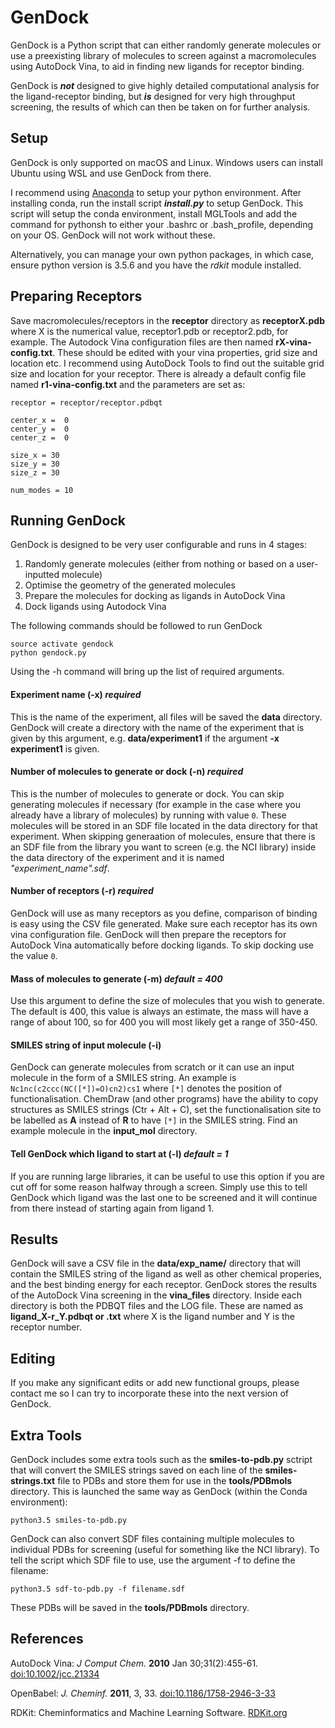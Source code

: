 # GenDock

GenDock is a Python script that can either randomly generate molecules or use a preexisting library of molecules to screen against a macromolecules using AutoDock Vina, to aid in finding new ligands for receptor binding. 

GenDock is ***not*** designed to give highly detailed computational analysis for the ligand-receptor binding, but ***is*** designed for very high throughput screening, the results of which can then be taken on for further analysis. 

## Setup

GenDock is only supported on macOS and Linux. Windows users can install Ubuntu using WSL and use GenDock from there.

I recommend using [Anaconda](https://www.anaconda.com/download) to setup your python environment. After installing conda, run the install script ***install.py*** to setup GenDock. This script will setup the conda environment, install MGLTools and add the command for pythonsh to either your .bashrc or .bash_profile, depending on your OS. GenDock will not work without these.

Alternatively, you can manage your own python packages, in which case, ensure python version is 3.5.6 and you have the *rdkit* module installed.


## Preparing Receptors

Save macromolecules/receptors in the **receptor** directory as **receptorX.pdb** where X is the numerical value, receptor1.pdb or receptor2.pdb, for example. The Autodock Vina configuration files are then named **rX-vina-config.txt**. These should be edited with your vina properties, grid size and location etc. I recommend using AutoDock Tools to find out the suitable grid size and location for your receptor. There is already a default config file named **r1-vina-config.txt** and the parameters are set as:
```
receptor = receptor/receptor.pdbqt

center_x =  0
center_y =  0
center_z =  0

size_x = 30
size_y = 30
size_z = 30

num_modes = 10
```
## Running GenDock

GenDock is designed to be very user configurable and runs in 4 stages:
1. Randomly generate molecules (either from nothing or based on a user-inputted molecule)
1. Optimise the geometry of the generated molecules
1. Prepare the molecules for docking as ligands in AutoDock Vina
1. Dock ligands using Autodock Vina

The following commands should be followed to run GenDock

```
source activate gendock
python gendock.py
```
Using the -h command will bring up the list of required arguments.

#### Experiment name (-x) *required*
This is the name of the experiment, all files will be saved the **data** directory. GenDock will create a directory with the name of the experiment that is given by this argument, e.g. **data/experiment1** if the argument **-x experiment1** is given.

#### Number of molecules to generate or dock (-n) *required*
This is the number of molecules to generate or dock. You can skip generating molecules if necessary (for example in the case where you already have a library of molecules) by running with value ```0```. These molecules will be stored in an SDF file located in the data directory for that experiment. When skipping generaation of molecules, ensure that there is an SDF file from the library you want to screen (e.g. the NCI library) inside the data directory of the experiment and it is named *"experiment_name".sdf*.

#### Number of receptors (-r) *required*
GenDock will use as many receptors as you define, comparison of binding is easy using the CSV file generated. Make sure each receptor has its own vina configuration file. GenDock will then prepare the receptors for AutoDock Vina automatically before docking ligands. To skip docking use the value ```0```.

#### Mass of molecules to generate (-m) *default = 400*
Use this argument to define the size of molecules that you wish to generate. The default is 400, this value is always an estimate, the mass will have a range of about 100, so for 400 you will most likely get a range of 350-450.

#### SMILES string of input molecule (-i)
GenDock can generate molecules from scratch or it can use an input molecule in the form of a SMILES string. An example is ``` Nc1nc(c2ccc(NC([*])=O)cn2)cs1 ``` where ``` [*] ``` denotes the position of functionalisation. ChemDraw (and other programs) have the ability to copy structures as SMILES strings (Ctr + Alt + C), set the functionalisation site to be labelled as **A** instead of **R** to have ```[*]``` in the SMILES string. Find an example molecule in the **input_mol** directory.

#### Tell GenDock which ligand to start at (-l) *default = 1*
If you are running large libraries, it can be useful to use this option if you are cut off for some reason halfway through a screen. Simply use this to tell GenDock which ligand was the last one to be screened and it will continue from there instead of starting again from ligand 1.

## Results

GenDock will save a CSV file in the **data/exp_name/** directory that will contain the SMILES string of the ligand as well as other chemical properies, and the best binding energy for each receptor. GenDock stores the results of the AutoDock Vina screening in the **vina_files** directory. Inside each directory is both the PDBQT files and the LOG file. These are named as **ligand_X-r_Y.pdbqt or .txt** where X is the ligand number and Y is the receptor number.

## Editing
If you make any significant edits or add new functional groups, please contact me so I can try to incorporate these into the next version of GenDock.

## Extra Tools
GenDock includes some extra tools such as the **smiles-to-pdb.py** sctript that will convert the SMILES strings saved on each line of the **smiles-strings.txt** file to PDBs and store them for use in the **tools/PDBmols** directory. This is launched the same way as GenDock (within the Conda environment):
```
python3.5 smiles-to-pdb.py
```
GenDock can also convert SDF files containing multiple molecules to individual PDBs for screening (useful for something like the NCI library). To tell the script which SDF file to use, use the argument -f to define the filename:
```
python3.5 sdf-to-pdb.py -f filename.sdf
```
These PDBs will be saved in the **tools/PDBmols** directory.

## References

AutoDock Vina: *J Comput Chem.* **2010** Jan 30;31(2):455-61. [doi:10.1002/jcc.21334](https://doi.org/10.1002/jcc.21334)

OpenBabel: *J. Cheminf.* **2011**, 3, 33. [doi:10.1186/1758-2946-3-33](https://doi.org/10.1186/1758-2946-3-33)

RDKit: Cheminformatics and Machine Learning Software. [RDKit.org](https://www.rdkit.org)
